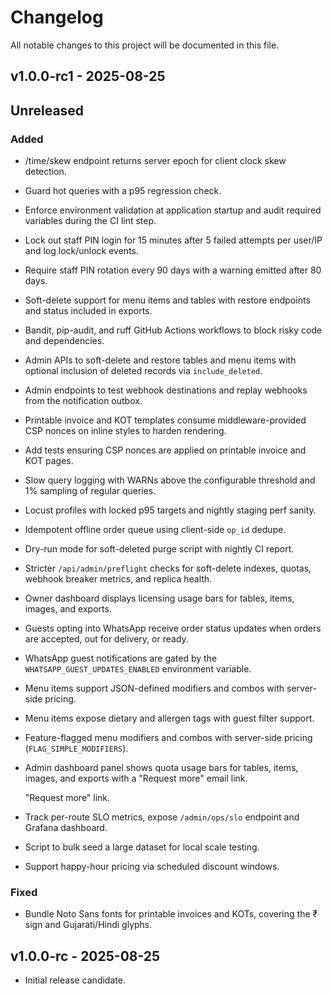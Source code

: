 # Changelog

All notable changes to this project will be documented in this file.

## v1.0.0-rc1 - 2025-08-25


## Unreleased

### Added

- /time/skew endpoint returns server epoch for client clock skew detection.
- Guard hot queries with a p95 regression check.
- Enforce environment validation at application startup and audit required
  variables during the CI lint step.
- Lock out staff PIN login for 15 minutes after 5 failed attempts per user/IP
  and log lock/unlock events.
- Require staff PIN rotation every 90 days with a warning emitted after 80 days.
- Soft-delete support for menu items and tables with restore endpoints and
  status included in exports.
- Bandit, pip-audit, and ruff GitHub Actions workflows to block risky code and dependencies.
- Admin APIs to soft-delete and restore tables and menu items with optional
  inclusion of deleted records via ``include_deleted``.
- Admin endpoints to test webhook destinations and replay webhooks from the
  notification outbox.
- Printable invoice and KOT templates consume middleware-provided CSP nonces on inline styles to harden rendering.
- Add tests ensuring CSP nonces are applied on printable invoice and KOT pages.
- Slow query logging with WARNs above the configurable threshold and 1% sampling of regular queries.
- Locust profiles with locked p95 targets and nightly staging perf sanity.
- Idempotent offline order queue using client-side `op_id` dedupe.
- Dry-run mode for soft-deleted purge script with nightly CI report.
- Stricter `/api/admin/preflight` checks for soft-delete indexes, quotas,
  webhook breaker metrics, and replica health.
- Owner dashboard displays licensing usage bars for tables, items, images, and exports.
- Guests opting into WhatsApp receive order status updates when orders are
  accepted, out for delivery, or ready.
- WhatsApp guest notifications are gated by the `WHATSAPP_GUEST_UPDATES_ENABLED`
  environment variable.
- Menu items support JSON-defined modifiers and combos with server-side pricing.
- Menu items expose dietary and allergen tags with guest filter support.
- Feature-flagged menu modifiers and combos with server-side pricing (`FLAG_SIMPLE_MODIFIERS`).

- Admin dashboard panel shows quota usage bars for tables, items, images, and exports with a
  "Request more" email link.

  "Request more" link.
- Track per-route SLO metrics, expose `/admin/ops/slo` endpoint and Grafana dashboard.

- Script to bulk seed a large dataset for local scale testing.

- Support happy-hour pricing via scheduled discount windows.

### Fixed

- Bundle Noto Sans fonts for printable invoices and KOTs, covering the ₹ sign and Gujarati/Hindi glyphs.



## v1.0.0-rc - 2025-08-25

- Initial release candidate.


